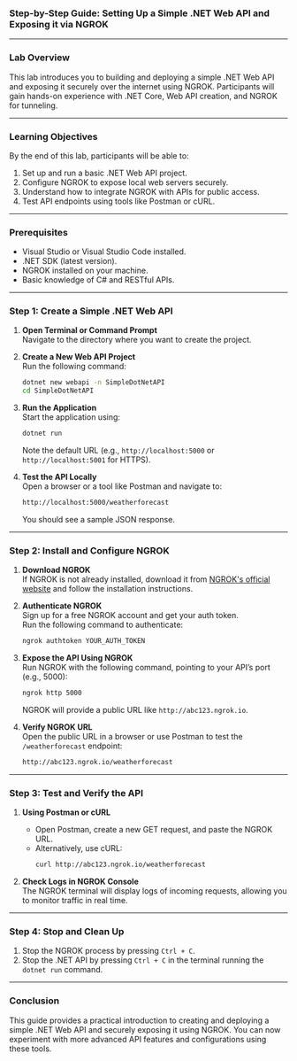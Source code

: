 ### Step-by-Step Guide: Setting Up a Simple .NET Web API and Exposing it via NGROK  

---

### **Lab Overview**  
This lab introduces you to building and deploying a simple .NET Web API and exposing it securely over the internet using NGROK. Participants will gain hands-on experience with .NET Core, Web API creation, and NGROK for tunneling.  

---

### **Learning Objectives**  
By the end of this lab, participants will be able to:  
1. Set up and run a basic .NET Web API project.  
2. Configure NGROK to expose local web servers securely.  
3. Understand how to integrate NGROK with APIs for public access.  
4. Test API endpoints using tools like Postman or cURL.  

---

### **Prerequisites**  
- Visual Studio or Visual Studio Code installed.  
- .NET SDK (latest version).  
- NGROK installed on your machine.  
- Basic knowledge of C# and RESTful APIs.  

---

### **Step 1: Create a Simple .NET Web API**  

1. **Open Terminal or Command Prompt**  
   Navigate to the directory where you want to create the project.  

2. **Create a New Web API Project**  
   Run the following command:  
   ```bash
   dotnet new webapi -n SimpleDotNetAPI
   cd SimpleDotNetAPI
   ```

3. **Run the Application**  
   Start the application using:  
   ```bash
   dotnet run
   ```
   Note the default URL (e.g., `http://localhost:5000` or `http://localhost:5001` for HTTPS).  

4. **Test the API Locally**  
   Open a browser or a tool like Postman and navigate to:  
   ```bash
   http://localhost:5000/weatherforecast
   ```
   You should see a sample JSON response.

---

### **Step 2: Install and Configure NGROK**  

1. **Download NGROK**  
   If NGROK is not already installed, download it from [NGROK's official website](https://ngrok.com/download) and follow the installation instructions.  

2. **Authenticate NGROK**  
   Sign up for a free NGROK account and get your auth token.  
   Run the following command to authenticate:  
   ```bash
   ngrok authtoken YOUR_AUTH_TOKEN
   ```

3. **Expose the API Using NGROK**  
   Run NGROK with the following command, pointing to your API’s port (e.g., 5000):  
   ```bash
   ngrok http 5000
   ```
   NGROK will provide a public URL like `http://abc123.ngrok.io`.  

4. **Verify NGROK URL**  
   Open the public URL in a browser or use Postman to test the `/weatherforecast` endpoint:  
   ```bash
   http://abc123.ngrok.io/weatherforecast
   ```

---

### **Step 3: Test and Verify the API**  

1. **Using Postman or cURL**  
   - Open Postman, create a new GET request, and paste the NGROK URL.  
   - Alternatively, use cURL:  
     ```bash
     curl http://abc123.ngrok.io/weatherforecast
     ```

2. **Check Logs in NGROK Console**  
   The NGROK terminal will display logs of incoming requests, allowing you to monitor traffic in real time.

---

### **Step 4: Stop and Clean Up**  

1. Stop the NGROK process by pressing `Ctrl + C`.  
2. Stop the .NET API by pressing `Ctrl + C` in the terminal running the `dotnet run` command.  

---

### **Conclusion**  
This guide provides a practical introduction to creating and deploying a simple .NET Web API and securely exposing it using NGROK. You can now experiment with more advanced API features and configurations using these tools.  


